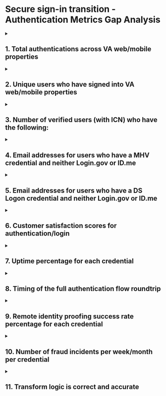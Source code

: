 # Secure sign-in transition - Authentication Metrics Gap Analysis

<details>
<summary>

## 1\. Total authentications across VA web/mobile properties

</summary>

### Desired State

- Total authentications metrics for each credential

### Current state

- We currently have total authentication metrics for each credential in Domo dashboard

### Gaps

- No gaps

### Recommendations

- N/A

### Action plan

- N/A

</details>

<details>
<summary>

## 2\. Unique users who have signed into VA web/mobile properties

</summary>

### Desired State

- Unique authentications metrics for each credential

### Current state

- We currently have unique user authentication metrics for each credential in Domo dashboard

### Gaps

- No gaps found

### Recommendations

- N/A

### Action plan

- N/A

</details>

<details>
<summary>

## 3\. Number of verified users (with ICN) who have the following:

</summary>

### Desired State

- **Only** a MHV account, no modern credential
- **Only** a DS Logon account, no modern credential
- **Either** a MHV or DS Logon, no modern credential
- **Both** a MHV and DS Logon, no modern credential
- **A verified** Login.gov account
- **A verified** ID.me account
- **Either** a verified Login.gov and ID.me account
- **Both** a verified Login.gov and ID.me account

### Current state

- **Only** a MHV account, no modern credential
  - Yes, Domo dashboard
- **Only** a DS Logon account, no modern credential
  - Yes, Domo dashboard
- **Either** a MHV or DS Logon, no modern credential
  - Yes
- **Both** a MHV and DS Logon, no modern credential
  - No/maybe, in the Domo dashboard the data is not broken down far enough
- **A verified** Login.gov account
  - Yes
- **A verified** ID.me account
  - Yes
- **Either** a verified Login.gov and ID.me account
  - Yes
- **Both** a verified Login.gov and ID.me account
  - Yes

### Gaps

- There exists currently no specific metrics for a verified user who has **both** a MHV and DS Logon account, but no modern credential.
  - _We might have the actual data however it is not being displayed in the Domo dashboard for secure sign-in transition_

### Recommendations

- Verify that we have the actual data for this in Domo
- Create a specific view/data visualization for a verified user who has both an MHV and DS Logon account, but no modern credential.

### Action plan

- Verify actual data for this exists in Domo
- Work with Steve Dickson to have a specific view/data visualization for this work

</details>

<details>
<summary>

## 4\. Email addresses for users who have a MHV credential and neither Login.gov or ID.me

</summary>

### Desired State

- We have email addresses for users who have an MHV credential and no modern credential.

### Current state

- This is being supplied by the MHV team and stored within the sign-in transition SharePoint folder

### Gaps

- No gaps

### Recommendations

- N/A

### Action plan

- N/A

</details>

<details>
<summary>

## 5\. Email addresses for users who have a DS Logon credential and neither Login.gov or ID.me

</summary>

### Desired State

- We have email addresses for users who have a DS Logon credential and no modern credential.

### Current state

- This will be supplied by VA Profile when we are ready for this audience. The list of ICNs for these users will come from IAM and then be shared with VA Profile to get a complete list of emails.

### Gaps

- No gaps

### Recommendations

- N/A

### Action plan

- N/A

</details>

<details>
<summary>

## 6\. Customer satisfaction scores for authentication/login

</summary>

### Desired State

- User satisfaction scores (via surveys) for authentication and logins

### Current state

- There is not a singular satisfaction for authentication satisfaction scores. There are currently two main areas where a user would take a survey relating to authentication, and one main area exists for starting the identity verification process.
  - **Authentication-related**
    - **Auth / Login** \- Authentication error page
    - **Sign in** \- Unified sign-in page
  - **Identity verification**
    - **Verify** \- Verify page

### Gaps

- Possible gaps could include also include users who have opened the sign-in modal or have the postLogin query parameter
  - Sign-in modal is opened (?next=loginModal)
  - After fully-authenticated (?postLogin=true)
  - Miscellaneous authentication-related pages
    - (Resources / Signing in to VA.gov) static page
    - (Resources / Verifying your identity on VA.gov) static page

### Recommendations

- Aggregate and include the opened sign-in modal and fully-authenticated query parameters for a more holistic view of authentication.

### Action plan

- Speak with leadership to determine if these specific gaps should be included to get a more accurate view of authentication across VA web/mobile properties

</details>

<details>
<summary>

## 7\. Uptime percentage for each credential

</summary>

### Desired State

- Uptime (in percentage) for each credential

### Current state

- We have the uptime percentages for each credential store in DataDog

### Gaps

- No gaps

### Recommendations

- N/A

### Action plan

- N/A

</details>

<details>
<summary>

## 8\. Timing of the full authentication flow roundtrip

</summary>

### Desired State

- Timing of the full authentication user flow roundtrip without user interactions

### Current state

- There are two metrics within Datadog that measure authentication timing
  - Timing of synthetic tests
  - Authentication timing in Identity dashboards

### Gaps

- Yes
  - The timing of synthetic tests in Datadog only captures the staging environment and still includes user interactions (albeit in an automated fashion)
  - The authentication timing in Identity Datadog dashboards include system time \+ user input time and can only be compared week-to-week. This option should not be used as an average over a long period of time.

### Recommendations

- Use the Identity Datadog dashboard for authentication timings with the caveat that it not be used to average over a long period of time.

### Action plan

- N/A

</details>

<details>
<summary>

## 9\. Remote identity proofing success rate percentage for each credential

</summary>

### Desired State

- We want success rate percentages for each identity verification credential (Login.gov and ID.me)

### Current state

- Login.gov
  - In Domo there is a Login.gov Proofing Rate which displays the drop-off rate of users
- ID.me
  - Does not exist

### Gaps

- Yes
  - Login.gov: This just shows drop-off rates of Login.gov’s identity verification process rather than a success rate
  - ID.me: No identity verification rates exist

### Recommendations

- We are recommending we get this data directly from the CSPs and adding it manually to the Domo dashboard for both Login.gov and ID.me.

### Action plan

- Creating a Domo view of the success rate for each credential’s identity verification process

</details>

<details>
<summary>

## 10\. Number of fraud incidents per week/month per credential

</summary>

### Desired State

- A Domo dashboard view of the number of fraud incidents per week/month for each credential

### Current state

- We can get this information directly from the BPDR team.

### Gaps

- Yes
  - The BPDR team does not always have CSP information as they are tracked by ICN.

### Recommendations

- Determine which fraud incidents we should include in the metrics \- either VA.gov fraud incidents or VA-wide fraud incidents \- for each credential listed

### Action plan

- Setup a meeting with leadership team to determine which fraud incidents to include

</details>

<details>
<summary>

## 11\. Transform logic is correct and accurate

</summary>

### Desired State

- Verify the transform logic used for the Domo dashboard for is correct and maintains accuracy and data integrity

### Current state

- Transform logic ([documentation](https://github.com/department-of-veterans-affairs/va.gov-team/blob/master/products/login.gov-adoption/discovery/deferred-identity-proofing/data-dictionary.md)) is correct and accurate

### Gaps

- No

### Recommendations

- N/A

### Action plan

- N/A

</details>
